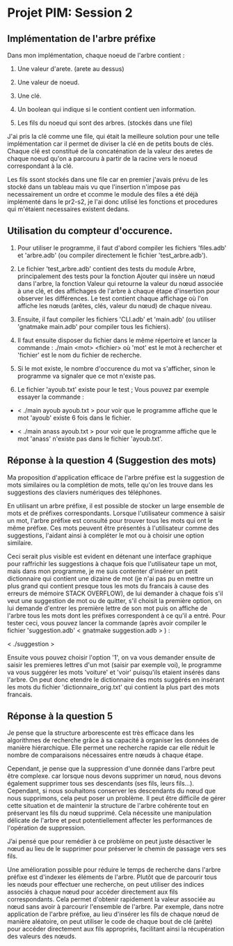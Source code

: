 # Projet PIM: Session 2

## Implémentation de l'arbre préfixe

Dans mon implémentation, chaque noeud de l'arbre contient :

1. Une valeur d'arete. (arete au dessus)

2. Une valeur de noeud.

3. Une clé.

4. Un boolean qui indique si le contient contient uen information.

5. Les fils du noeud qui sont des arbres. (stockés dans une file)

J'ai pris la clé comme une file, qui était la meilleure solution pour une telle implémentation car il permet de diviser la clé en de petits bouts de clés. Chaque clé est constitué de la concaténation de la valeur des aretes de chaque noeud qu'on a parcouru à partir de la racine vers le noeud correspondant à la clé.

Les fils ssont stockés dans une file car en premier j'avais prévu de les stocké dans un tableau mais vu que l'insertion n'impose pas necessairement un ordre et ccomme le module des files a été déjà implémenté dans le pr2-s2, je l'ai donc utilisé les fonctions et procedures qui m'étaient necessaires existent dedans.

## Utilisation du compteur d'occurence.

1. Pour utiliser le programme, il faut d'abord compiler les fichiers 'files.adb' et 'arbre.adb' (ou compiler directement le fichier 'test_arbre.adb').

2. Le fichier 'test_arbre.adb' contient des tests du module Arbre, principalement des tests pour la fonction Ajouter qui insère un nœud dans l'arbre, la fonction Valeur qui retourne la valeur du nœud associée à une clé, et des affichages de l'arbre à chaque étape d'insertion pour observer les différences. Le test contient chaque affichage où l'on affiche les nœuds (arêtes, clés, valeur du nœud) de chaque niveau.

3. Ensuite, il faut compiler les fichiers 'CLI.adb' et 'main.adb' (ou utiliser 'gnatmake main.adb' pour compiler tous les fichiers).

4. Il faut ensuite disposer du fichier dans le même répertoire et lancer la commande :
./main &lt;mot&gt; &lt;fichier&gt;
où 'mot' est le mot à rechercher et 'fichier' est le nom du fichier de recherche.

5. Si le mot existe, le nombre d'occurence du mot va s'afficher, sinon le programme va signaler que ce mot n'existe pas.

6. Le fichier 'ayoub.txt' existe pour le test ; Vous pouvez par exemple essayer la commande :

- &lt; ./main ayoub ayoub.txt &gt; pour voir que le programme affiche que le mot 'ayoub' existe 6 fois dans le fichier.

- &lt; ./main anass ayoub.txt &gt; pour voir que le programme affiche que le mot 'anass' n'existe pas dans le fichier 'ayoub.txt'.

## Réponse à la question 4 (Suggestion des mots)

Ma proposition d'application efficace de l'arbre préfixe est la suggestion de mots similaires ou la complétion de mots, telle qu'on les trouve dans les suggestions des claviers numériques des téléphones.

En utilisant un arbre préfixe, il est possible de stocker un large ensemble de mots et de préfixes correspondants. Lorsque l'utilisateur commence à saisir un mot, l'arbre préfixe est consulté pour trouver tous les mots qui ont le même préfixe. Ces mots peuvent être présentés à l'utilisateur comme des suggestions, l'aidant ainsi à compléter le mot ou à choisir une option similaire.

Ceci serait plus visible est evident en détenant une interface graphique pour raffrichir les suggestions à chaque fois que l'utilisateur tape un mot, mais dans mon programme, je me suis contenter d'insérer un petit dictionnaire qui contient une dizaine de mot (je n'ai pas pu en mettre un plus grand qui contient presque tous les mots du francais à cause des erreurs de mémoire STACK OVERFLOW), de lui demander à chaque fois s'il veut une suggestion de mot ou de quitter, s'il choisit la première option, on lui demande d'entrer les première lettre de son mot puis on affiche de l'arbre tous les mots dont les préfixes correspondent à ce qu'il a entré. Pour tester ceci, vous pouvez lancer la commande (après avoir compiler le fichier 'suggestion.adb' &lt; gnatmake suggestion.adb &gt; ) :

&lt; ./suggestion &gt;

Ensuite vous pouvez choisir l'option '1', on va vous demander ensuite de saisir les premieres lettres d'un mot (saisir par exemple voi), le programme va vous suggérer les mots 'voiture' et 'voir' puisqu'ils etaient insérés dans l'arbre. On peut donc etendre le dictionnaire des mots suggérés en insérant les mots du fichier 'dictionnaire_orig.txt' qui contient la plus part des mots francais.

## Réponse à la question 5

Je pense que la structure arborescente est très efficace dans les algorithmes de recherche grâce à sa capacité à organiser les données de manière hiérarchique. Elle permet une recherche rapide car elle réduit le nombre de comparaisons nécessaires entre nœuds à chaque étape. 

Cependant, je pense que la suppression d'une donnée dans l'arbre peut être complexe. car lorsque nous devons supprimer un nœud, nous devons également supprimer tous ses descendants (ses fils, leurs fils…). Cependant, si nous souhaitons conserver les descendants du nœud que nous supprimons, cela peut poser un problème. Il peut être difficile de gérer cette situation et de maintenir la structure de l'arbre cohérente tout en préservant les fils du nœud supprimé. Cela nécessite une manipulation délicate de l'arbre et peut potentiellement affecter les performances de l'opération de suppression.

J’ai pensé que pour remédier à ce problème on peut juste désactiver le nœud au lieu de le supprimer pour préserver le chemin de passage vers ses fils.

Une amélioration possible pour réduire le temps de recherche dans l'arbre préfixe est d'indexer les éléments de l'arbre. Plutôt que de parcourir tous les nœuds pour effectuer une recherche, on peut utiliser des indices associés à chaque nœud pour accéder directement aux fils correspondants. Cela permet d'obtenir rapidement la valeur associée au nœud sans avoir à parcourir l'ensemble de l'arbre. Par exemple, dans notre application de l'arbre préfixe, au lieu d'insérer les fils de chaque nœud de manière aléatoire, on peut utiliser le code de chaque bout de clé (arête) pour accéder directement aux fils appropriés, facilitant ainsi la récupération des valeurs des nœuds.
